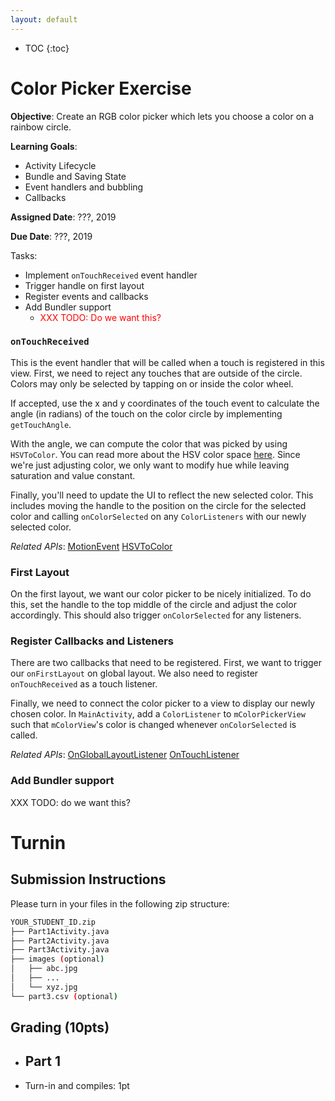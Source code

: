 ```yaml
---
layout: default
---
```


* TOC
{:toc}

# Color Picker Exercise

**Objective**: Create an RGB color picker which lets you choose a color on a rainbow circle.

**Learning Goals**:
- Activity Lifecycle
- Bundle and Saving State
- Event handlers and bubbling
- Callbacks

**Assigned Date**: ???, 2019

**Due Date**: ???, 2019

Tasks:
- Implement `onTouchReceived` event handler
- Trigger handle on first layout
- Register events and callbacks
- Add Bundler support
  - <span style="color:red">XXX TODO: Do we want this?</span>

### `onTouchReceived`

This is the event handler that will be called when a touch is registered in this view. First, we need to reject any touches that are outside of the circle. Colors may only be selected by tapping on or inside the color wheel.

If accepted, use the x and y coordinates of the touch event to calculate the angle (in radians) of the touch on the color circle by implementing `getTouchAngle`.

With the angle, we can compute the color that was picked by using `HSVToColor`. You can read more about the HSV color space [here](https://en.wikipedia.org/wiki/HSL_and_HSV). Since we're just adjusting color, we only want to modify hue while leaving saturation and value constant.

Finally, you'll need to update the UI to reflect the new selected color. This includes moving the handle to the position on the circle for the selected color and calling `onColorSelected` on any `ColorListeners` with our newly selected color.

*Related APIs*:
[MotionEvent](https://developer.android.com/reference/android/view/MotionEvent)
[HSVToColor](https://developer.android.com/reference/android/graphics/Color#HSVToColor(float[]))

### First Layout

On the first layout, we want our color picker to be nicely initialized. To do this, set the handle to the top middle of the circle and adjust the color accordingly. This should also trigger `onColorSelected` for any listeners.

### Register Callbacks and Listeners

There are two callbacks that need to be registered. First, we want to trigger our `onFirstLayout` on global layout. We also need to register `onTouchReceived` as a touch listener.

Finally, we need to connect the color picker to a view to display our newly chosen color. In `MainActivity`, add a `ColorListener` to `mColorPickerView` such that `mColorView`'s color is changed whenever `onColorSelected` is called.

*Related APIs*:
[OnGlobalLayoutListener](https://developer.android.com/reference/android/view/ViewTreeObserver.OnGlobalLayoutListener)
[OnTouchListener](https://developer.android.com/reference/android/view/View.OnTouchListener)

### Add Bundler support

XXX TODO: do we want this?

# Turnin
## Submission Instructions

Please turn in your files in the following zip structure:

```bash
YOUR_STUDENT_ID.zip
├── Part1Activity.java
├── Part2Activity.java
├── Part3Activity.java
├── images (optional)
│   ├── abc.jpg
│   ├── ...
│   └── xyz.jpg
└── part3.csv (optional)
```

## Grading (10pts)

- Part 1
  -
- Turn-in and compiles: 1pt
